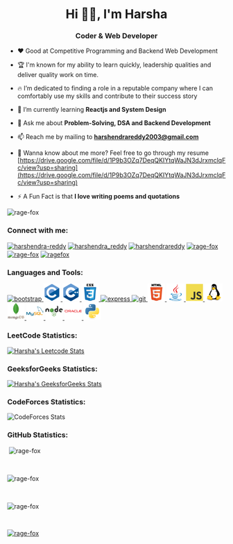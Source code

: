 <h1 align="center">Hi 👋🏻, I'm Harsha</h1>
<h3 align="center">Coder & Web Developer</h3>

- ❤ Good at Competitive Programming and Backend Web Development

- 🏆 I'm known for my ability to learn quickly, leadership qualities and deliver quality work on time.

- 🔥 I’m dedicated to finding a role in a reputable company where I can comfortably use my skills and contribute to their success story

- 🌱 I’m currently learning **Reactjs and System Design**

- 💬 Ask me about **Problem-Solving, DSA and Backend Development**

- 📫 Reach me by mailing to **harshendrareddy2003@gmail.com**

- 📄 Wanna know about me more? Feel free to go through my resume [https://drive.google.com/file/d/1P9b3OZq7DeqQKIYtqWaJN3dJrxmclqFc/view?usp=sharing](https://drive.google.com/file/d/1P9b3OZq7DeqQKIYtqWaJN3dJrxmclqFc/view?usp=sharing)

- ⚡ A Fun Fact is that **I love writing poems and quotations**

<p align="left"> <img src="https://komarev.com/ghpvc/?username=rage-fox&label=Profile%20views&color=0e75b6&style=flat" alt="rage-fox" /> </p>

<h3 align="left">Connect with me:</h3>
<p align="left">
<a href="https://linkedin.com/in/harshendra-reddy" target="blank"><img align="center" src="https://raw.githubusercontent.com/rahuldkjain/github-profile-readme-generator/master/src/images/icons/Social/linked-in-alt.svg" alt="harshendra-reddy" height="30" width="40" /></a>
<a href="https://instagram.com/harshendra_reddy" target="blank"><img align="center" src="https://raw.githubusercontent.com/rahuldkjain/github-profile-readme-generator/master/src/images/icons/Social/instagram.svg" alt="harshendra_reddy" height="30" width="40" /></a>
<a href="https://www.hackerrank.com/harshendrareddy" target="blank"><img align="center" src="https://raw.githubusercontent.com/rahuldkjain/github-profile-readme-generator/master/src/images/icons/Social/hackerrank.svg" alt="harshendrareddy" height="30" width="40" /></a>
<a href="https://codeforces.com/profile/rage-fox" target="blank"><img align="center" src="https://raw.githubusercontent.com/rahuldkjain/github-profile-readme-generator/master/src/images/icons/Social/codeforces.svg" alt="rage-fox" height="30" width="40" /></a>
<a href="https://www.leetcode.com/rage-fox" target="blank"><img align="center" src="https://raw.githubusercontent.com/rahuldkjain/github-profile-readme-generator/master/src/images/icons/Social/leet-code.svg" alt="rage-fox" height="30" width="40" /></a>
<a href="https://auth.geeksforgeeks.org/user/ragefox" target="blank"><img align="center" src="https://raw.githubusercontent.com/rahuldkjain/github-profile-readme-generator/master/src/images/icons/Social/geeks-for-geeks.svg" alt="ragefox" height="30" width="40" /></a>
</p>

<h3 align="left">Languages and Tools:</h3>
<p align="left"> <a href="https://getbootstrap.com" target="_blank" rel="noreferrer"> <img src="https://upload.wikimedia.org/wikipedia/commons/thumb/b/b2/Bootstrap_logo.svg/768px-Bootstrap_logo.svg.png" alt="bootstrap" width="40" height="40"/> </a> <a href="https://www.cprogramming.com/" target="_blank" rel="noreferrer"> <img src="https://raw.githubusercontent.com/devicons/devicon/master/icons/c/c-original.svg" alt="c" width="40" height="40"/> </a> <a href="https://www.w3schools.com/cpp/" target="_blank" rel="noreferrer"> <img src="https://raw.githubusercontent.com/devicons/devicon/master/icons/cplusplus/cplusplus-original.svg" alt="cplusplus" width="40" height="40"/> </a> <a href="https://www.w3schools.com/css/" target="_blank" rel="noreferrer"> <img src="https://raw.githubusercontent.com/devicons/devicon/master/icons/css3/css3-original-wordmark.svg" alt="css3" width="40" height="40"/> </a> <a href="https://expressjs.com" target="_blank" rel="noreferrer"> <img src="https://files.oaiusercontent.com/file-eQxfrZI8suNdr5FPVDcRfTKG?se=2123-10-25T08%3A27%3A25Z&sp=r&sv=2021-08-06&sr=b&rscc=max-age%3D31536000%2C%20immutable&rscd=attachment%3B%20filename%3D17c86623-dfcc-4c0c-84b9-dddbca7b6466.png&sig=jEpIYkG0JA/j9d8LUmrJu%2BDUPxvEVaAMnHvb8AIidiQ%3D" alt="express" width="40" height="40"/> </a> <a href="https://git-scm.com/" target="_blank" rel="noreferrer"> <img src="https://www.vectorlogo.zone/logos/git-scm/git-scm-icon.svg" alt="git" width="40" height="40"/> </a> <a href="https://www.w3.org/html/" target="_blank" rel="noreferrer"> <img src="https://raw.githubusercontent.com/devicons/devicon/master/icons/html5/html5-original-wordmark.svg" alt="html5" width="40" height="40"/> </a> <a href="https://www.java.com" target="_blank" rel="noreferrer"> <img src="https://raw.githubusercontent.com/devicons/devicon/master/icons/java/java-original.svg" alt="java" width="40" height="40"/> </a> <a href="https://developer.mozilla.org/en-US/docs/Web/JavaScript" target="_blank" rel="noreferrer"> <img src="https://raw.githubusercontent.com/devicons/devicon/master/icons/javascript/javascript-original.svg" alt="javascript" width="40" height="40"/> </a> <a href="https://www.linux.org/" target="_blank" rel="noreferrer"> <img src="https://raw.githubusercontent.com/devicons/devicon/master/icons/linux/linux-original.svg" alt="linux" width="40" height="40"/> </a> <a href="https://www.mongodb.com/" target="_blank" rel="noreferrer"> <img src="https://raw.githubusercontent.com/devicons/devicon/master/icons/mongodb/mongodb-original-wordmark.svg" alt="mongodb" width="40" height="40"/> </a> <a href="https://www.mysql.com/" target="_blank" rel="noreferrer"> <img src="https://raw.githubusercontent.com/devicons/devicon/master/icons/mysql/mysql-original-wordmark.svg" alt="mysql" width="40" height="40"/> </a> <a href="https://nodejs.org" target="_blank" rel="noreferrer"> <img src="https://raw.githubusercontent.com/devicons/devicon/master/icons/nodejs/nodejs-original-wordmark.svg" alt="nodejs" width="40" height="40"/> </a> <a href="https://www.oracle.com/" target="_blank" rel="noreferrer"> <img src="https://raw.githubusercontent.com/devicons/devicon/master/icons/oracle/oracle-original.svg" alt="oracle" width="40" height="40"/> </a> <a href="https://www.python.org" target="_blank" rel="noreferrer"> <img src="https://raw.githubusercontent.com/devicons/devicon/master/icons/python/python-original.svg" alt="python" width="40" height="40"/> </a> </p>

<h3 align="left">LeetCode Statistics:</h3>

[![Harsha's Leetcode Stats](https://leetcard.jacoblin.cool/Rage-Fox?ext=contest)](https://leetcode.com/Rage-Fox/)

<h3 align="left">GeeksforGeeks Statistics:</h3>

[![Harsha's GeeksforGeeks Stats](https://geeks-for-geeks-stats-api.vercel.app/?userName=ragefox)](https://auth.geeksforgeeks.org/user/ragefox)

<h3 align="left">CodeForces Statistics:</h3>

![CodeForces Stats](https://codeforces-readme-stats.vercel.app/api/card?username=Rage-Fox)

<h3 align="left">GitHub Statistics:</h3>
<p>&nbsp;<img align="center" src="https://github-readme-stats.vercel.app/api?username=rage-fox&show_icons=true&locale=en" alt="rage-fox" /></p>
<br>
<p><img align="center" src="https://github-readme-streak-stats.herokuapp.com/?user=rage-fox&" alt="rage-fox" /></p>
<br>
<p><img align="center" src="https://github-readme-stats.vercel.app/api/top-langs?username=rage-fox&show_icons=true&locale=en&layout=compact" alt="rage-fox" /></p>
<br>
<p align="left"> <a href="https://github.com/ryo-ma/github-profile-trophy"><img src="https://github-profile-trophy.vercel.app/?username=rage-fox" alt="rage-fox" /></a> </p>
